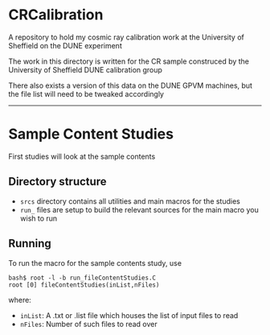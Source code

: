 # CRCalibration
A repository to hold my cosmic ray calibration work at the University of Sheffield on the DUNE experiment

The work in this directory is written for the CR sample construced by the University of Sheffield DUNE calibration group

There also exists a version of this data on the DUNE GPVM machines, but the file list will need to be tweaked accordingly

---------------------------------------------------------------------------------------------------------

# Sample Content Studies
First studies will look at the sample contents 

## Directory structure
- `srcs` directory contains all utilities and main macros for the studies
- `run_` files are setup to build the relevant sources for the main macro you wish to run 

## Running
To run the macro for the sample contents study, use

    bash$ root -l -b run_fileContentStudies.C
    root [0] fileContentStudies(inList,nFiles)

where:

- `inList`: A .txt or .list file which houses the list of input files to read
- `nFiles`: Number of such files to read over

